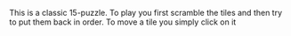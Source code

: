 This is a classic 15-puzzle. To play you first scramble the tiles and then try to put them back in order. To move a tile you simply click on it
